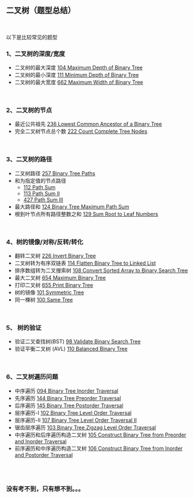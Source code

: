 ## 二叉树（题型总结）
<br>

以下是比较常见的题型

### 1、二叉树的深度/宽度
- 二叉树的最大深度 [104 Maximum Depth of Binary Tree](https://github.com/LUCY78765580/Day-Day-Leetcode/blob/master/C/binary%20tree/104_Maximum%20Depth%20of%20Binary%20Tree.md)
- 二叉树的最小深度 [111 Minimum Depth of Binary Tree](https://github.com/LUCY78765580/Day-Day-Leetcode/blob/master/C/binary%20tree/111_Minimum%20Depth%20of%20Binary%20Tree.md)
- 二叉树的最大宽度 [662 Maximum Width of Binary Tree](https://github.com/LUCY78765580/Day-Day-Leetcode/blob/master/C/binary%20tree/662_Maximum%20Width%20of%20Binary%20Tree.md)
<br>

### 2、二叉树的节点
- 最近公共祖先 [236 Lowest Common Ancestor of a Binary Tree](https://github.com/LUCY78765580/Day-Day-Leetcode/blob/master/C/binary%20tree/236_Lowest%20Common%20Ancestor%20of%20a%20Binary%20Tree.md)
- 完全二叉树节点总个数 [222 Count Complete Tree Nodes](https://github.com/LUCY78765580/Day-Day-Leetcode/blob/master/C/binary%20tree/222_Count%20Complete%20Tree%20Nodes.md)
<br>

### 3、二叉树的路径
- 二叉树路径 [257 Binary Tree Paths](https://github.com/LUCY78765580/Day-Day-Leetcode/blob/master/C/binary%20tree/257_Binary%20Tree%20Paths.md)
- 和为指定值的节点路径
   - [112 Path Sum](https://github.com/LUCY78765580/Day-Day-Leetcode/blob/master/C/binary%20tree/112_Path%20Sum.md)
   - [113 Path Sum II](https://github.com/LUCY78765580/Day-Day-Leetcode/blob/master/C/binary%20tree/113_Path%20Sum-2.md)
   - [427 Path Sum III](https://github.com/LUCY78765580/Day-Day-Leetcode/blob/master/C/binary%20tree/427_Path%20Sum-3.md)
- 最大路径和 [124 Binary Tree Maximum Path Sum](https://github.com/LUCY78765580/Day-Day-Leetcode/blob/master/C/binary%20tree/124_Binary%20Tree%20Maximum%20Path%20Sum.md)
- 根到叶节点所有路径整数之和 [129 Sum Root to Leaf Numbers](https://github.com/LUCY78765580/Day-Day-Leetcode/blob/master/C/binary%20tree/129_Sum%20Root%20to%20Leaf%20Numbers.md)
<br>

### 4、树的镜像/对称/反转/转化
- 翻转二叉树 [226 Invert Binary Tree](https://github.com/LUCY78765580/Day-Day-Leetcode/blob/master/C/binary%20tree/226_Invert%20Binary%20Tree.md)
- 二叉树转为有序双链表 [114 Flatten Binary Tree to Linked List](https://github.com/LUCY78765580/Day-Day-Leetcode/blob/master/C/binary%20tree/114_Flatten%20Binary%20Tree%20to%20Linked%20List.md)
- 排序数组转为二叉搜索树 [108 Convert Sorted Array to Binary Search Tree](https://github.com/LUCY78765580/Day-Day-Leetcode/blob/master/C/binary%20tree/108_Convert%20Sorted%20Array%20to%20Binary%20Tree.md)
- 最大二叉树 [654 Maximum Binary Tree](https://github.com/LUCY78765580/Day-Day-Leetcode/blob/master/C/binary%20tree/654_Maximum%20Binary%20Tree.md)
- 打印二叉树 [655 Print Binary Tree](https://github.com/LUCY78765580/Day-Day-Leetcode/blob/master/C/binary%20tree/655_Printf%20Binary%20Tree.md)
- 树的镜像 [101 Symmetric Tree](https://github.com/LUCY78765580/Day-Day-Leetcode/blob/master/C/binary%20tree/101_Symmetric%20Tree.md)
- 同一棵树 [100 Same Tree](https://github.com/LUCY78765580/Day-Day-Leetcode/blob/master/C/binary%20tree/100_Same%20Tree.md)
<br>

### 5、 树的验证
- 验证二叉查找树(BST) [98 Validate Binary Search Tree](https://github.com/LUCY78765580/Day-Day-Leetcode/blob/master/C/binary%20tree/098_Validate%20Binary%20Search%20Tree.md)
- 验证平衡二叉树 (AVL) [110  Balanced Binary Tree](https://github.com/LUCY78765580/Day-Day-Leetcode/blob/master/C/binary%20tree/110_Balanced%20Bianry%20Tree.md)
<br>

### 6、二叉树遍历问题
- 中序遍历 [094  Binary Tree Inorder Traversal](https://github.com/LUCY78765580/Day-Day-Leetcode/blob/master/C/binary%20tree/094_Binary%20Tree%20Inorder%20Traversal.md)
- 先序遍历 [144  Binary Tree Preorder Traversal](https://github.com/LUCY78765580/Day-Day-Leetcode/blob/master/C/binary%20tree/144_Binary%20Tree%20Preorder%20Traversal.md)
- 后序遍历 [145  Binary Tree Postorder Traversal](https://github.com/LUCY78765580/Day-Day-Leetcode/blob/master/C/binary%20tree/145_Binary%20Tree%20Postorder%20Traversal.md)
- 层序遍历-I [102  Binary Tree Level Order Traversal](https://github.com/LUCY78765580/Day-Day-Leetcode/blob/master/C/binary%20tree/102_Binary%20Tree%20Level%20Order%20Traversal.md)
- 层序遍历-II [107  Binary Tree Level Order Traversal II](https://github.com/LUCY78765580/Day-Day-Leetcode/blob/master/C/binary%20tree/107_Binary%20Tree%20Level%20Order%20Traversal-2.md)
- 锯齿层序遍历 [103  Binary Tree Zigzag Level Order Traversal](https://github.com/LUCY78765580/Day-Day-Leetcode/blob/master/C/binary%20tree/103_Binary%20Tree%20Zigzag%20Level%20Order%20Traversal.md)
- 中序遍历和后序遍历构造二叉树 [105 Construct Binary Tree from Preorder and Inorder Traversal](https://github.com/LUCY78765580/Day-Day-Leetcode/blob/master/C/binary%20tree/105_Construct%20Binary%20Tree%20from%20Preorder%20and%20Inorder%20Traversal.md)
- 前序遍历和中序遍历构造二叉树 [106 Construct Binary Tree from Inorder and Postorder Traversal](https://github.com/LUCY78765580/Day-Day-Leetcode/blob/master/C/binary%20tree/106_Construct%20Binary%20Tree%20from%20Inorder%20and%20Postorder%20Traversal.md)
<br>
<br>

### 没有考不到，只有想不到。。。
<br>
<br>
